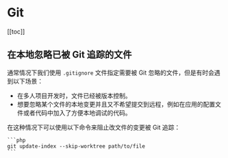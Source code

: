 # Git

[[toc]]

## 在本地忽略已被 Git 追踪的文件

通常情况下我们使用 `.gitignore` 文件指定需要被 Git 忽略的文件，但是有时会遇到以下场景：

- 在多人项目开发时，文件已经被版本控制。
- 想要忽略某个文件的本地变更并且又不希望提交到远程，例如在应用的配置文件或者代码中加入了方便本地调试的代码。

在这种情况下可以使用以下命令来阻止改文件的变更被 Git 追踪：

    ```php
    git update-index --skip-worktree path/to/file
    ```



<Vssue  />
